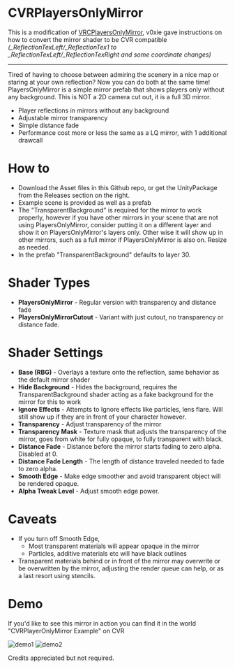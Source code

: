 # CVRPlayersOnlyMirror

This is a modification of [VRCPlayersOnlyMirror](https://github.com/acertainbluecat/VRCPlayersOnlyMirror), v0xie gave instructions on how to convert the mirror shader to be CVR compatible *(_ReflectionTexLeft/_ReflectionTex1 to _ReflectionTexLeft/_ReflectionTexRight and some coordinate changes)*

------

Tired of having to choose between admiring the scenery in a nice map or staring at your own reflection? Now you can do both at the same time!
PlayersOnlyMirror is a simple mirror prefab that shows players only without any background.
This is NOT a 2D camera cut out, it is a full 3D mirror.

  - Player reflections in mirrors without any background
  - Adjustable mirror transparency
  - Simple distance fade
  - Performance cost more or less the same as a LQ mirror, with 1 additional drawcall


# How to

  - Download the Asset files in this Github repo, or get the UnityPackage from the Releases section on the right. 
  - Example scene is provided as well as a prefab
  - The "TransparentBackground" is required for the mirror to work properly, however if you have other mirrors in your scene that are not using PlayersOnlyMirror, consider putting it on a different layer and show it on PlayersOnlyMirror's layers only. Other wise it will show up in other mirrors, such as a full mirror if PlayersOnlyMirror is also on. Resize as needed.
  - In the prefab "TransparentBackground" defaults to layer 30.

# Shader Types

  - **PlayersOnlyMirror** - Regular version with transparency and distance fade
  - **PlayersOnlyMirrorCutout** - Variant with just cutout, no transparency or distance fade.

# Shader Settings

  - **Base (RBG)** - Overlays a texture onto the reflection, same behavior as the default mirror shader
  - **Hide Background** - Hides the background, requires the TransparentBackground shader acting as a fake background for the mirror for this to work
  - **Ignore Effects** - Attempts to Ignore effects like particles, lens flare. Will still show up if they are in front of your character however. 
  - **Transparency** - Adjust transparency of the mirror
  - **Transparency Mask** - Texture mask that adjusts the transparency of the mirror, goes from white for fully opaque, to fully transparent with black. 
  - **Distance Fade** - Distance before the mirror starts fading to zero alpha. Disabled at 0.
  - **Distance Fade Length** - The length of distance traveled needed to fade to zero alpha.
  - **Smooth Edge** - Make edge smoother and avoid transparent object will be rendered opaque.
  - **Alpha Tweak Level** - Adjust smooth edge power.


# Caveats
  
  - If you turn off Smooth Edge,
    - Most transparent materials will appear opaque in the mirror
    - Particles, additive materials etc will have black outlines
  - Transparent materials behind or in front of the mirror may overwrite or be overwritten by the mirror, adjusting the render queue can help, or as a last resort using stencils.


# Demo

If you'd like to see this mirror in action you can find it in the world "CVRPlayerOnlyMirror Example" on CVR

![demo1](https://nyanpa.su/i/MKH21bPq.jpg)
![demo2](https://nyanpa.su/i/gEzZ1bQD.jpg)

Credits appreciated but not required.
